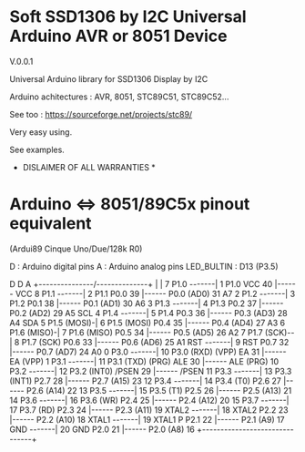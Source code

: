 Soft SSD1306 by I2C Universal Arduino AVR or 8051 Device
========================================================

V.0.0.1

Universal Arduino library for SSD1306 Display by I2C

Arduino achitectures : AVR, 8051, STC89C51, STC89C52...

See too : https://sourceforge.net/projects/stc89/

Very easy using.

See examples.

* DISLAIMER OF ALL WARRANTIES *

# Arduino <=> 8051/89C5x pinout equivalent
(Ardui89 Cinque Uno/Due/128k R0)

D : Arduino digital pins
A : Arduino analog pins
LED_BULTIN : D13 (P3.5)

 D                                                                 D  A
               +---------------\/--------------+
               |                               |
 7 P1.0 -------|  1  P1.0              VCC  40 |------ VCC
 8 P1.1 -------|  2  P1.1             P0.0  39 |------ P0.0 (AD0) 31 A7
 2 P1.2 -------|  3  P1.2             P0.1  38 |------ P0.1 (AD1) 30 A6
 3 P1.3 -------|  4  P1.3             P0.2  37 |------ P0.2 (AD2) 29 A5 SCL
 4 P1.4 -------|  5  P1.4             P0.3  36 |------ P0.3 (AD3) 28 A4 SDA
 5 P1.5 (MOSI)-|  6  P1.5 (MOSI)      P0.4  35 |------ P0.4 (AD4) 27 A3
 6 P1.6 (MISO)-|  7  P1.6 (MISO)      P0.5  34 |------ P0.5 (AD5) 26 A2
 7 P1.7 (SCK)--|  8  P1.7 (SCK)       P0.6  33 |------ P0.6 (AD6) 25 A1
    RST -------|  9  RST              P0.7  32 |------ P0.7 (AD7) 24 A0
 0 P3.0 -------| 10  P3.0 (RXD)   (VPP) EA  31 |------ EA   (VPP)
 1 P3.1 -------| 11  P3.1 (TXD)  (PRG) ALE  30 |------ ALE  (PRG)
10 P3.2 -------| 12  P3.2 (INT0)     /PSEN  29 |------ /PSEN
11 P3.3 -------| 13  P3.3 (INT1)      P2.7  28 |------ P2.7 (A15) 23
12 P3.4 -------| 14  P3.4 (T0)        P2.6  27 |------ P2.6 (A14) 22
13 P3.5 -------| 15  P3.5 (T1)        P2.5  26 |------ P2.5 (A13) 21
14 P3.6 -------| 16  P3.6 (WR)        P2.4  25 |------ P2.4 (A12) 20
15 P3.7 -------| 17  P3.7 (RD)        P2.3  24 |------ P2.3 (A11) 19
  XTAL2 -------| 18  XTAL2            P2.2  23 |------ P2.2 (A10) 18
  XTAL1 -------| 19  XTAL1 P          P2.1  22 |------ P2.1 (A9)  17
    GND -------| 20  GND              P2.0  21 |------ P2.0 (A8)  16
               +-------------------------------+
